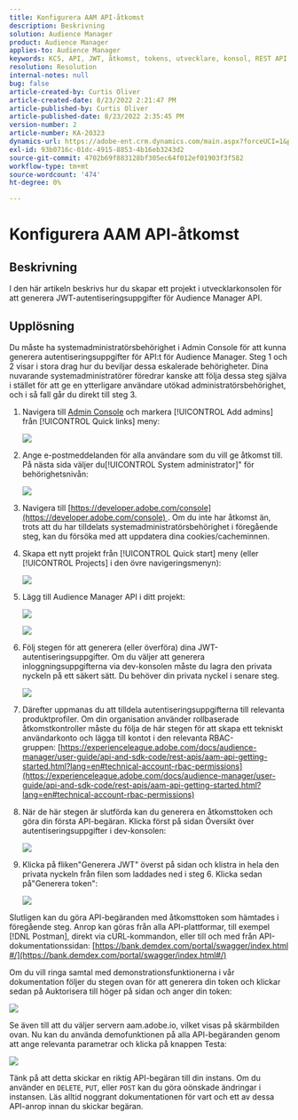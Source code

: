 ```yaml
---
title: Konfigurera AAM API-åtkomst
description: Beskrivning
solution: Audience Manager
product: Audience Manager
applies-to: Audience Manager
keywords: KCS, API, JWT, åtkomst, tokens, utvecklare, konsol, REST API, REST
resolution: Resolution
internal-notes: null
bug: false
article-created-by: Curtis Oliver
article-created-date: 8/23/2022 2:21:47 PM
article-published-by: Curtis Oliver
article-published-date: 8/23/2022 2:35:45 PM
version-number: 2
article-number: KA-20323
dynamics-url: https://adobe-ent.crm.dynamics.com/main.aspx?forceUCI=1&pagetype=entityrecord&etn=knowledgearticle&id=494ec7ea-ee22-ed11-b83e-0022480868ff
exl-id: 93b0716c-01dc-4915-8853-4b16eb3243d2
source-git-commit: 4702b69f883128bf305ec64f012ef01903f3f582
workflow-type: tm+mt
source-wordcount: '474'
ht-degree: 0%

---
```


# Konfigurera AAM API-åtkomst

## Beskrivning

I den här artikeln beskrivs hur du skapar ett projekt i utvecklarkonsolen för att generera JWT-autentiseringsuppgifter för Audience Manager API.

## Upplösning

Du måste ha systemadministratörsbehörighet i Admin Console för att kunna generera autentiseringsuppgifter för API:t för Audience Manager. Steg 1 och 2 visar i stora drag hur du beviljar dessa eskalerade behörigheter. Dina nuvarande systemadministratörer föredrar kanske att följa dessa steg själva i stället för att ge en ytterligare användare utökad administratörsbehörighet, och i så fall går du direkt till steg 3.

1. Navigera till [Admin Console](https://adminconsole.adobe.com/) och markera [!UICONTROL Add admins] från [!UICONTROL Quick links] meny:

   ![](assets/27c759f0-4418-ed11-b83e-0022480868ff.png)

1. Ange e-postmeddelanden för alla användare som du vill ge åtkomst till. På nästa sida väljer du[!UICONTROL System administrator]&quot; för behörighetsnivån:

   ![](assets/4eaf764b-4518-ed11-b83e-0022480868ff.png)

1. Navigera till [https://developer.adobe.com/console](https://developer.adobe.com/console) . Om du inte har åtkomst än, trots att du har tilldelats systemadministratörsbehörighet i föregående steg, kan du försöka med att uppdatera dina cookies/cacheminnen.

1. Skapa ett nytt projekt från [!UICONTROL Quick start] meny (eller [!UICONTROL Projects] i den övre navigeringsmenyn):

   ![](assets/363a9d79-1418-ed11-b83e-0022480868ff.png)

1. Lägg till Audience Manager API i ditt projekt:

   ![](assets/a06e1ebd-1418-ed11-b83e-0022480868ff.png)

   ![](assets/26768505-1518-ed11-b83e-0022480868ff.png)

1. Följ stegen för att generera (eller överföra) dina JWT-autentiseringsuppgifter. Om du väljer att generera inloggningsuppgifterna via dev-konsolen måste du lagra den privata nyckeln på ett säkert sätt. Du behöver din privata nyckel i senare steg. 

   ![](assets/d7e73a64-1518-ed11-b83e-0022480868ff.png)

1. Därefter uppmanas du att tilldela autentiseringsuppgifterna till relevanta produktprofiler. Om din organisation använder rollbaserade åtkomstkontroller måste du följa de här stegen för att skapa ett tekniskt användarkonto och lägga till kontot i den relevanta RBAC-gruppen: [https://experienceleague.adobe.com/docs/audience-manager/user-guide/api-and-sdk-code/rest-apis/aam-api-getting-started.html?lang=en#technical-account-rbac-permissions](https://experienceleague.adobe.com/docs/audience-manager/user-guide/api-and-sdk-code/rest-apis/aam-api-getting-started.html?lang=en#technical-account-rbac-permissions)

1. När de här stegen är slutförda kan du generera en åtkomsttoken och göra din första API-begäran. Klicka först på sidan Översikt över autentiseringsuppgifter i dev-konsolen:

   ![](assets/f9ef434b-ef22-ed11-b83e-0022480868ff.png)

1. Klicka på fliken&quot;Generera JWT&quot; överst på sidan och klistra in hela den privata nyckeln från filen som laddades ned i steg 6. Klicka sedan på&quot;Generera token&quot;:

   ![](assets/54d65c8d-ef22-ed11-b83e-0022480868ff.png)

Slutligen kan du göra API-begäranden med åtkomsttoken som hämtades i föregående steg. Anrop kan göras från alla API-plattformar, till exempel [!DNL Postman], direkt via cURL-kommandon, eller till och med från API-dokumentationssidan: [https://bank.demdex.com/portal/swagger/index.html#/](https://bank.demdex.com/portal/swagger/index.html#/)

Om du vill ringa samtal med demonstrationsfunktionerna i vår dokumentation följer du stegen ovan för att generera din token och klickar sedan på Auktorisera till höger på sidan och anger din token:

![](assets/ba540b4f-f022-ed11-b83e-0022480868ff.png)

Se även till att du väljer servern aam.adobe.io, vilket visas på skärmbilden ovan. Nu kan du använda demofunktionen på alla API-begäranden genom att ange relevanta parametrar och klicka på knappen Testa:

![](assets/0ef8197f-f022-ed11-b83e-0022480868ff.png)

Tänk på att detta skickar en riktig API-begäran till din instans. Om du använder en `DELETE`, `PUT`, eller `POST` kan du göra oönskade ändringar i instansen. Läs alltid noggrant dokumentationen för vart och ett av dessa API-anrop innan du skickar begäran.
